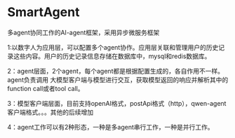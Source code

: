 # SmartAgent
多agent协同工作的AI-agent框架，采用异步微服务框架

1:以数字人为应用层，可以配置多个agent协作。应用层关联和管理用户的历史记录这些内容。用户的历史记录信息存储在数据库中，mysql和redis数据库。

2：agent层面，2个agent，每个agent都是根据配置生成的，各自作用不一样。agent负责调用 大模型客户端与模型进行交互，获取模型返回的响应并解析其中的 function call或者tool call。

3：模型客户端层面，目前支持openAI格式，postApi格式（http），qwen-agent客户端格式。。。其他的后续增加

4：agent工作可以有2种形态，一种是多agent串行工作，一种是并行工作。

